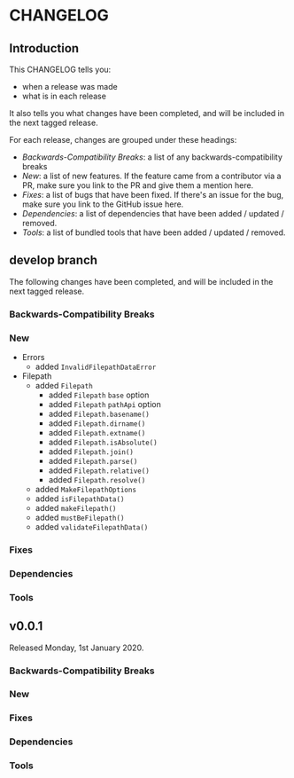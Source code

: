 # CHANGELOG

## Introduction

This CHANGELOG tells you:

* when a release was made
* what is in each release

It also tells you what changes have been completed, and will be included in the next tagged release.

For each release, changes are grouped under these headings:

* _Backwards-Compatibility Breaks_: a list of any backwards-compatibility breaks
* _New_: a list of new features. If the feature came from a contributor via a PR, make sure you link to the PR and give them a mention here.
* _Fixes_: a list of bugs that have been fixed. If there's an issue for the bug, make sure you link to the GitHub issue here.
* _Dependencies_: a list of dependencies that have been added / updated / removed.
* _Tools_: a list of bundled tools that have been added / updated / removed.

## develop branch

The following changes have been completed, and will be included in the next tagged release.

### Backwards-Compatibility Breaks

### New

* Errors
  - added `InvalidFilepathDataError`
* Filepath
  - added `Filepath`
    - added `Filepath` `base` option
    - added `Filepath` `pathApi` option
    - added `Filepath.basename()`
    - added `Filepath.dirname()`
    - added `Filepath.extname()`
    - added `Filepath.isAbsolute()`
    - added `Filepath.join()`
    - added `Filepath.parse()`
    - added `Filepath.relative()`
    - added `Filepath.resolve()`
  - added `MakeFilepathOptions`
  - added `isFilepathData()`
  - added `makeFilepath()`
  - added `mustBeFilepath()`
  - added `validateFilepathData()`

### Fixes

### Dependencies

### Tools

## v0.0.1

Released Monday, 1st January 2020.

### Backwards-Compatibility Breaks

### New

### Fixes

### Dependencies

### Tools
